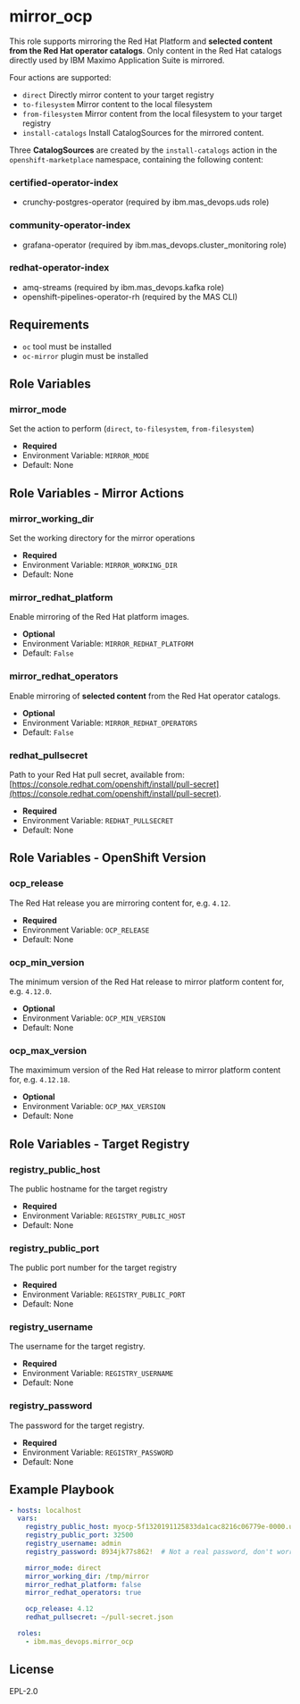 mirror_ocp
===============================================================================
This role supports mirroring the Red Hat Platform and **selected content from the Red Hat operator catalogs**.  Only content in the Red Hat catalogs directly used by IBM Maximo Application Suite is mirrored.

Four actions are supported:

- `direct` Directly mirror content to your target registry
- `to-filesystem` Mirror content to the local filesystem
- `from-filesystem` Mirror content from the local filesystem to your target registry
- `install-catalogs` Install CatalogSources for the mirrored content.

Three **CatalogSources** are created by the `install-catalogs` action in the `openshift-marketplace` namespace, containing the following content:

### certified-operator-index
- crunchy-postgres-operator (required by ibm.mas_devops.uds role)

### community-operator-index
- grafana-operator (required by ibm.mas_devops.cluster_monitoring role)

### redhat-operator-index
- amq-streams (required by ibm.mas_devops.kafka role)
- openshift-pipelines-operator-rh (required by the MAS CLI)


Requirements
-------------------------------------------------------------------------------
- `oc` tool must be installed
- `oc-mirror` plugin must be installed


Role Variables
-------------------------------------------------------------------------------
### mirror_mode
Set the action to perform (`direct`, `to-filesystem`, `from-filesystem`)

- **Required**
- Environment Variable: `MIRROR_MODE`
- Default: None


Role Variables - Mirror Actions
-------------------------------------------------------------------------------
### mirror_working_dir
Set the working directory for the mirror operations

- **Required**
- Environment Variable: `MIRROR_WORKING_DIR`
- Default: None

### mirror_redhat_platform
Enable mirroring of the Red Hat platform images.

- **Optional**
- Environment Variable: `MIRROR_REDHAT_PLATFORM`
- Default: `False`

### mirror_redhat_operators
Enable mirroring of **selected content** from the Red Hat operator catalogs.

- **Optional**
- Environment Variable: `MIRROR_REDHAT_OPERATORS`
- Default: `False`

### redhat_pullsecret
Path to your Red Hat pull secret, available from: [https://console.redhat.com/openshift/install/pull-secret](https://console.redhat.com/openshift/install/pull-secret).

- **Required**
- Environment Variable: `REDHAT_PULLSECRET`
- Default: None


Role Variables - OpenShift Version
-------------------------------------------------------------------------------
### ocp_release
The Red Hat release you are mirroring content for, e.g. `4.12`.

- **Required**
- Environment Variable: `OCP_RELEASE`
- Default: None

### ocp_min_version
The minimum version of the Red Hat release to mirror platform content for, e.g. `4.12.0`.

- **Optional**
- Environment Variable: `OCP_MIN_VERSION`
- Default: None

### ocp_max_version
The maximimum version of the Red Hat release to mirror platform content for, e.g. `4.12.18`.

- **Optional**
- Environment Variable: `OCP_MAX_VERSION`
- Default: None


Role Variables - Target Registry
-------------------------------------------------------------------------------
### registry_public_host
The public hostname for the target registry

- **Required**
- Environment Variable: `REGISTRY_PUBLIC_HOST`
- Default: None

### registry_public_port
The public port number for the target registry

- **Required**
- Environment Variable: `REGISTRY_PUBLIC_PORT`
- Default: None

### registry_username
The username for the target registry.

- **Required**
- Environment Variable: `REGISTRY_USERNAME`
- Default: None

### registry_password
The password for the target registry.

- **Required**
- Environment Variable: `REGISTRY_PASSWORD`
- Default: None


Example Playbook
-------------------------------------------------------------------------------

```yaml
- hosts: localhost
  vars:
    registry_public_host: myocp-5f1320191125833da1cac8216c06779e-0000.us-south.containers.appdomain.cloud
    registry_public_port: 32500
    registry_username: admin
    registry_password: 8934jk77s862!  # Not a real password, don't worry security folks

    mirror_mode: direct
    mirror_working_dir: /tmp/mirror
    mirror_redhat_platform: false
    mirror_redhat_operators: true

    ocp_release: 4.12
    redhat_pullsecret: ~/pull-secret.json

  roles:
    - ibm.mas_devops.mirror_ocp
```


License
-------------------------------------------------------------------------------

EPL-2.0
